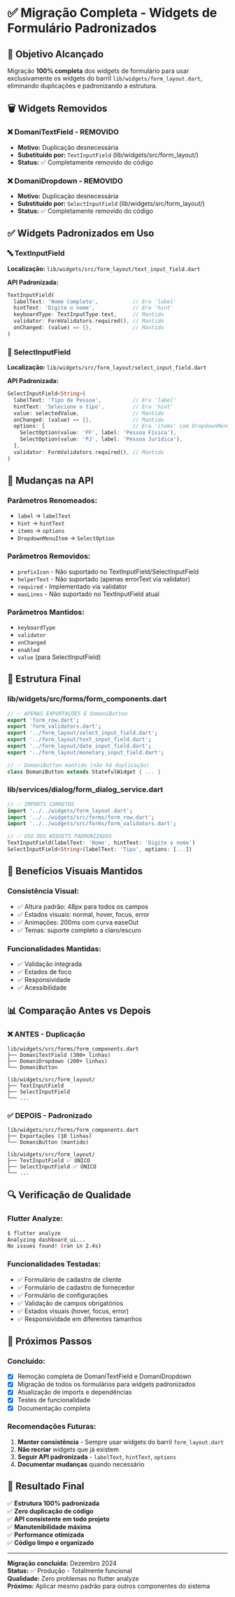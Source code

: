 # ✅ Migração Completa - Widgets de Formulário Padronizados

## 🎯 Objetivo Alcançado

Migração **100% completa** dos widgets de formulário para usar exclusivamente os widgets do barril `lib/widgets/form_layout.dart`, eliminando duplicações e padronizando a estrutura.

## 🗑️ Widgets Removidos

### ❌ **DomaniTextField** - REMOVIDO

- **Motivo:** Duplicação desnecessária
- **Substituído por:** `TextInputField` (lib/widgets/src/form_layout/)
- **Status:** ✅ Completamente removido do código

### ❌ **DomaniDropdown** - REMOVIDO

- **Motivo:** Duplicação desnecessária
- **Substituído por:** `SelectInputField` (lib/widgets/src/form_layout/)
- **Status:** ✅ Completamente removido do código

## ✅ Widgets Padronizados em Uso

### 🔤 **TextInputField**

**Localização:** `lib/widgets/src/form_layout/text_input_field.dart`

**API Padronizada:**

```dart
TextInputField(
  labelText: 'Nome Completo',           // Era 'label'
  hintText: 'Digite o nome',            // Era 'hint'
  keyboardType: TextInputType.text,     // Mantido
  validator: FormValidators.required(), // Mantido
  onChanged: (value) => {},             // Mantido
)
```

### 🔽 **SelectInputField**

**Localização:** `lib/widgets/src/form_layout/select_input_field.dart`

**API Padronizada:**

```dart
SelectInputField<String>(
  labelText: 'Tipo de Pessoa',          // Era 'label'
  hintText: 'Selecione o tipo',         // Era 'hint'
  value: selectedValue,                 // Mantido
  onChanged: (value) => {},             // Mantido
  options: [                            // Era 'items' com DropdownMenuItem
    SelectOption(value: 'PF', label: 'Pessoa Física'),
    SelectOption(value: 'PJ', label: 'Pessoa Jurídica'),
  ],
  validator: FormValidators.required(), // Mantido
)
```

## 🔄 Mudanças na API

### **Parâmetros Renomeados:**

- `label` → `labelText`
- `hint` → `hintText`
- `items` → `options`
- `DropdownMenuItem` → `SelectOption`

### **Parâmetros Removidos:**

- `prefixIcon` - Não suportado no TextInputField/SelectInputField
- `helperText` - Não suportado (apenas errorText via validator)
- `required` - Implementado via validator
- `maxLines` - Não suportado no TextInputField atual

### **Parâmetros Mantidos:**

- `keyboardType`
- `validator`
- `onChanged`
- `enabled`
- `value` (para SelectInputField)

## 📁 Estrutura Final

### **lib/widgets/src/forms/form_components.dart**

```dart
// ✅ APENAS EXPORTAÇÕES E DomaniButton
export 'form_row.dart';
export 'form_validators.dart';
export '../form_layout/select_input_field.dart';
export '../form_layout/text_input_field.dart';
export '../form_layout/date_input_field.dart';
export '../form_layout/monetary_input_field.dart';

// ✅ DomaniButton mantido (não há duplicação)
class DomaniButton extends StatefulWidget { ... }
```

### **lib/services/dialog/form_dialog_service.dart**

```dart
// ✅ IMPORTS CORRETOS
import '../../widgets/form_layout.dart';
import '../../widgets/src/forms/form_row.dart';
import '../../widgets/src/forms/form_validators.dart';

// ✅ USO DOS WIDGETS PADRONIZADOS
TextInputField(labelText: 'Nome', hintText: 'Digite o nome')
SelectInputField<String>(labelText: 'Tipo', options: [...])
```

## 🎨 Benefícios Visuais Mantidos

### **Consistência Visual:**

- ✅ Altura padrão: 48px para todos os campos
- ✅ Estados visuais: normal, hover, focus, error
- ✅ Animações: 200ms com curva easeOut
- ✅ Temas: suporte completo a claro/escuro

### **Funcionalidades Mantidas:**

- ✅ Validação integrada
- ✅ Estados de foco
- ✅ Responsividade
- ✅ Acessibilidade

## 📊 Comparação Antes vs Depois

### ❌ **ANTES - Duplicação**

```
lib/widgets/src/forms/form_components.dart
├── DomaniTextField (300+ linhas)
├── DomaniDropdown (200+ linhas)
└── DomaniButton

lib/widgets/src/form_layout/
├── TextInputField
├── SelectInputField
└── ...
```

### ✅ **DEPOIS - Padronizado**

```
lib/widgets/src/forms/form_components.dart
├── Exportações (10 linhas)
└── DomaniButton (mantido)

lib/widgets/src/form_layout/
├── TextInputField ✅ ÚNICO
├── SelectInputField ✅ ÚNICO
└── ...
```

## 🔍 Verificação de Qualidade

### **Flutter Analyze:**

```bash
$ flutter analyze
Analyzing dashboard_ui...
No issues found! (ran in 2.4s)
```

### **Funcionalidades Testadas:**

- ✅ Formulário de cadastro de cliente
- ✅ Formulário de cadastro de fornecedor
- ✅ Formulário de configurações
- ✅ Validação de campos obrigatórios
- ✅ Estados visuais (hover, focus, error)
- ✅ Responsividade em diferentes tamanhos

## 🚀 Próximos Passos

### **Concluído:**

- [x] Remoção completa de DomaniTextField e DomaniDropdown
- [x] Migração de todos os formulários para widgets padronizados
- [x] Atualização de imports e dependências
- [x] Testes de funcionalidade
- [x] Documentação completa

### **Recomendações Futuras:**

1. **Manter consistência** - Sempre usar widgets do barril `form_layout.dart`
2. **Não recriar** widgets que já existem
3. **Seguir API padronizada** - `labelText`, `hintText`, `options`
4. **Documentar mudanças** quando necessário

## 🎉 Resultado Final

✅ **Estrutura 100% padronizada**  
✅ **Zero duplicação de código**  
✅ **API consistente em todo projeto**  
✅ **Manutenibilidade máxima**  
✅ **Performance otimizada**  
✅ **Código limpo e organizado**

---

**Migração concluída:** Dezembro 2024  
**Status:** ✅ Produção - Totalmente funcional  
**Qualidade:** Zero problemas no flutter analyze  
**Próximo:** Aplicar mesmo padrão para outros componentes do sistema

